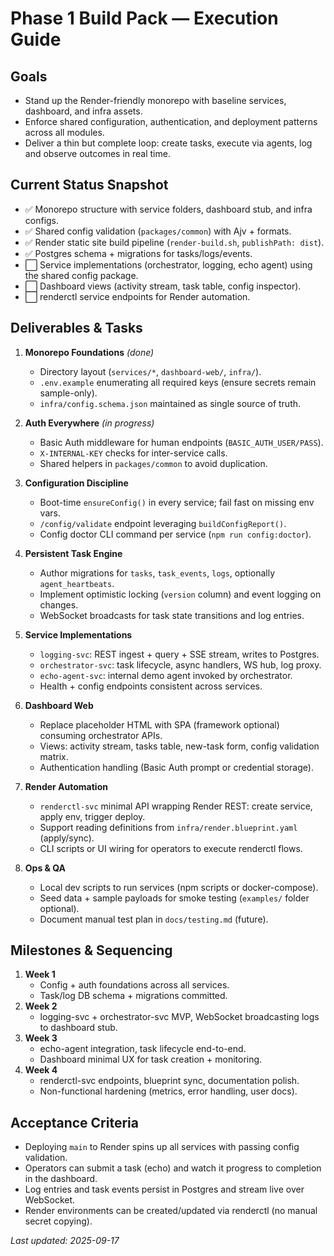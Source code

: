 # Phase 1 Build Pack — Execution Guide

## Goals
- Stand up the Render-friendly monorepo with baseline services, dashboard, and infra assets.
- Enforce shared configuration, authentication, and deployment patterns across all modules.
- Deliver a thin but complete loop: create tasks, execute via agents, log and observe outcomes in real time.

## Current Status Snapshot
- ✅ Monorepo structure with service folders, dashboard stub, and infra configs.
- ✅ Shared config validation (`packages/common`) with Ajv + formats.
- ✅ Render static site build pipeline (`render-build.sh`, `publishPath: dist`).
- ✅ Postgres schema + migrations for tasks/logs/events.
- ⬜ Service implementations (orchestrator, logging, echo agent) using the shared config package.
- ⬜ Dashboard views (activity stream, task table, config inspector).
- ⬜ renderctl service endpoints for Render automation.

## Deliverables & Tasks
1. **Monorepo Foundations** *(done)*
   - Directory layout (`services/*`, `dashboard-web/`, `infra/`).
   - `.env.example` enumerating all required keys (ensure secrets remain sample-only).
   - `infra/config.schema.json` maintained as single source of truth.

2. **Auth Everywhere** *(in progress)*
   - Basic Auth middleware for human endpoints (`BASIC_AUTH_USER/PASS`).
   - `X-INTERNAL-KEY` checks for inter-service calls.
   - Shared helpers in `packages/common` to avoid duplication.

3. **Configuration Discipline**
   - Boot-time `ensureConfig()` in every service; fail fast on missing env vars.
   - `/config/validate` endpoint leveraging `buildConfigReport()`.
   - Config doctor CLI command per service (`npm run config:doctor`).

4. **Persistent Task Engine**
   - Author migrations for `tasks`, `task_events`, `logs`, optionally `agent_heartbeats`.
   - Implement optimistic locking (`version` column) and event logging on changes.
   - WebSocket broadcasts for task state transitions and log entries.

5. **Service Implementations**
   - `logging-svc`: REST ingest + query + SSE stream, writes to Postgres.
   - `orchestrator-svc`: task lifecycle, async handlers, WS hub, log proxy.
   - `echo-agent-svc`: internal demo agent invoked by orchestrator.
   - Health + config endpoints consistent across services.

6. **Dashboard Web**
   - Replace placeholder HTML with SPA (framework optional) consuming orchestrator APIs.
   - Views: activity stream, tasks table, new-task form, config validation matrix.
   - Authentication handling (Basic Auth prompt or credential storage).

7. **Render Automation**
   - `renderctl-svc` minimal API wrapping Render REST: create service, apply env, trigger deploy.
   - Support reading definitions from `infra/render.blueprint.yaml` (apply/sync).
   - CLI scripts or UI wiring for operators to execute renderctl flows.

8. **Ops & QA**
   - Local dev scripts to run services (npm scripts or docker-compose).
   - Seed data + sample payloads for smoke testing (`examples/` folder optional).
   - Document manual test plan in `docs/testing.md` (future).

## Milestones & Sequencing
1. **Week 1**
   - Config + auth foundations across all services.
   - Task/log DB schema + migrations committed.
2. **Week 2**
   - logging-svc + orchestrator-svc MVP, WebSocket broadcasting logs to dashboard stub.
3. **Week 3**
   - echo-agent integration, task lifecycle end-to-end.
   - Dashboard minimal UX for task creation + monitoring.
4. **Week 4**
   - renderctl-svc endpoints, blueprint sync, documentation polish.
   - Non-functional hardening (metrics, error handling, user docs).

## Acceptance Criteria
- Deploying `main` to Render spins up all services with passing config validation.
- Operators can submit a task (echo) and watch it progress to completion in the dashboard.
- Log entries and task events persist in Postgres and stream live over WebSocket.
- Render environments can be created/updated via renderctl (no manual secret copying).

_Last updated: 2025-09-17_
